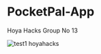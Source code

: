 # PocketPal-App

Hoya Hacks Group No 13


![test1 hoyahacks](https://user-images.githubusercontent.com/56279264/215313266-7131278c-2b8c-497e-9f1f-d35ca592d978.gif)
